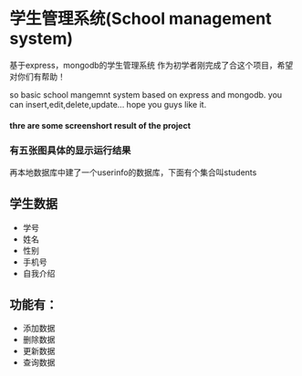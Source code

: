 # 学生管理系统(School management system)
基于express，mongodb的学生管理系统
作为初学者刚完成了合这个项目，希望对你们有帮助！

so basic school mangemnt system based on express and mongodb.
you can insert,edit,delete,update...
hope you guys like it.

#### thre are some screenshort result of the project

### 有五张图具体的显示运行结果

再本地数据库中建了一个userinfo的数据库，下面有个集合叫students


## 学生数据
* 学号
* 姓名
* 性别
* 手机号
* 自我介绍
## 功能有：
* 添加数据
* 删除数据
* 更新数据
* 查询数据
